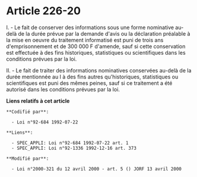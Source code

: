 # Article 226-20

I. - Le fait de conserver des informations sous une forme nominative au-delà de la durée prévue par la demande d'avis ou la
déclaration préalable à la mise en oeuvre du traitement informatisé est puni de trois ans d'emprisonnement et de 300 000 F
d'amende, sauf si cette conservation est effectuée à des fins historiques, statistiques ou scientifiques dans les conditions
prévues par la loi.

II. - Le fait de traiter des informations nominatives conservées au-delà de la durée mentionnée au I à des fins autres
qu'historiques, statistiques ou scientifiques est puni des mêmes peines, sauf si ce traitement a été autorisé dans les
conditions prévues par la loi.

**Liens relatifs à cet article**

	**Codifié par**:

	  - Loi n°92-684 1992-07-22

	**Liens**:

	  - SPEC_APPLI: Loi n°92-684 1992-07-22 art. 1
	  - SPEC_APPLI: Loi n°92-1336 1992-12-16 art. 373

	**Modifié par**:

	  - Loi n°2000-321 du 12 avril 2000 - art. 5 () JORF 13 avril 2000
